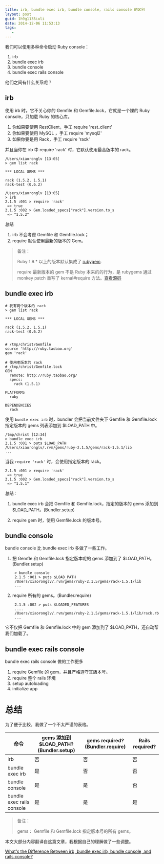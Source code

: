 ```yaml
---
title: irb, bundle exec irb, bundle console, rails console 的区别
layout: post
guid: 1h9g1135iuli
date: 2014-12-06 11:53:13
tags:
   - 
---
```


我们可以使用多种命令启动 Ruby console：

1. irb
2. bundle exec irb
3. bundle console
4. bundle exec rails console

他们之间有什么关系呢？


## irb

使用 irb 时，它不关心你的 Gemfile 和 Gemfile.lock，它就是一个裸的 Ruby console，只加载 Ruby 的核心库。

1. 你如果要使用 RestClient，手工 require 'rest_client'
2. 你如果要使用 MySQL ，手工 require 'mysql2'
3. 如果你要是用 Rack，手工 require 'rack'

并且当你在 irb 中 require 'rack' 时，它默认使用最高版本的 rack。

    /Users/xiaoronglv [13:05]
    > gem list rack

    *** LOCAL GEMS ***

    rack (1.5.2, 1.5.1)
    rack-test (0.6.2)

    /Users/xiaoronglv [13:05]
    > irb
    2.1.5 :001 > require 'rack'
     => true 
    2.1.5 :002 > Gem.loaded_specs["rack"].version.to_s
     => "1.5.2" 
    


总结

1. irb 不会考虑 Gemfile 和 Gemfile.lock；
2. require 默认使用最新的版本的 Gem。

> 备注：
>  
> Ruby 1.9.* 以上的版本默认集成了 [rubygem](https://github.com/rubygems/rubygems).
>   
> require 最新版本的 gem 不是 Ruby 本来的的行为，是 rubygems 通过 monkey patch 重写了 kernal#require 方法。[查看源码](https://github.com/rubygems/rubygems/blob/0f01103a4607077a6a63df2e3c06cf06e7203b01/lib/rubygems/core_ext/kernel_require.rb)

## bundle exec irb
    
    # 我有两个版本的 rack
    > gem list rack

    *** LOCAL GEMS ***

    rack (1.5.2, 1.5.1)
    rack-test (0.6.2)


    # /tmp/christ/Gemfile
    source 'http://ruby.taobao.org'
    gem 'rack'

    # 使用老版本的 rack
    # /tmp/christ/Gemfile.lock
    GEM
      remote: http://ruby.taobao.org/
      specs:
        rack (1.5.1)

    PLATFORMS
      ruby

    DEPENDENCIES
      rack


使用 `bundle exec irb` 时，bundler 会把当前文件夹下 Gemfile  和 Gemfile.lock 指定版本的 gems 列表添加到 $LOAD_PATH 中。

    /tmp/christ [12:34]
    > bundle exec irb
    2.1.5 :001 > puts $LOAD_PATH
    /Users/xiaoronglv/.rvm/gems/ruby-2.1.5/gems/rack-1.5.1/lib
    ...


当我 `require 'rack'` 时，会使用指定版本的 rack。


    2.1.5 :001 > require 'rack'
     => true 
    2.1.5 :002 > Gem.loaded_specs["rack"].version.to_s
     => "1.5.1" 


总结：

1. bundle exec irb 会把 Gemfile  和  Gemfile.lock，指定的版本的 gems 添加到 $LOAD_PATH。(Bundler.setup)

2. require gem 时，使用 Gemfile.lock 的版本号。


## bundle console

bundle console 比 bundle exec irb 多做了一些工作。

1. 把  Gemfle 和 Gemfile.lock 指定版本呢的 gems 添加到了 $LOAD_PATH。(Bundler.setup)


        > bundle console   
        2.1.5 :001 > puts $LOAD_PATH
        /Users/xiaoronglv/.rvm/gems/ruby-2.1.5/gems/rack-1.5.1/lib
        ...


2. require 所有的 gems。(Bundler.require)


        2.1.5 :002 > puts $LOADED_FEATURES
        ....
        /Users/xiaoronglv/.rvm/gems/ruby-2.1.5/gems/rack-1.5.1/lib/rack.rb
        ... 


它不仅把 Gemfile 和 Gemfile.lock 中的 gem 添加到了 $LOAD_PATH，还自动帮我们加载了。


## bundle exec rails console


bundle exec rails console 做的工作更多

1. require Gemfile 的 gem，并且严格遵守其版本号。
2. require 整个 rails 环境
3. setup autoloading
4. initialize app


# 总结

为了便于比较，我做了一个不太严谨的表格。

|  命令  |  gems 添加到 $LOAD_PATH?(Bundler.setup) |  gems required? (Bundler.require)  |   Rails required?  |
| ------------  | ------------- | ------------ | ------------ |
| irb | 否  | 否 | 否 |
| bundle exec irb | 是  | 否 | 否 |
| bundle console | 是  | 是 | 否 |
| bundle exec rails console | 是  | 是 | 是 |


> 备注：  
>
> gems： Gemfile 和 Gemfile.lock 指定版本号的所有 gems。


本文大部分内容翻译自这篇文章，我根据自己的理解做了一些调整。

[What's the Difference Between irb, bundle exec irb, bundle console, and rails console?](http://www.justinweiss.com/blog/2014/11/17/what-are-the-differences-between-irb)
